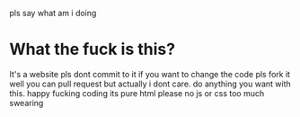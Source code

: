 pls say what am i doing
<h1>
  What the fuck is this?
</h1>
It's a website pls dont commit to it if you want to change the code pls fork it well you can pull request but actually i dont care. do anything you want with this. happy fucking coding
its pure html please no js or css
too much swearing
